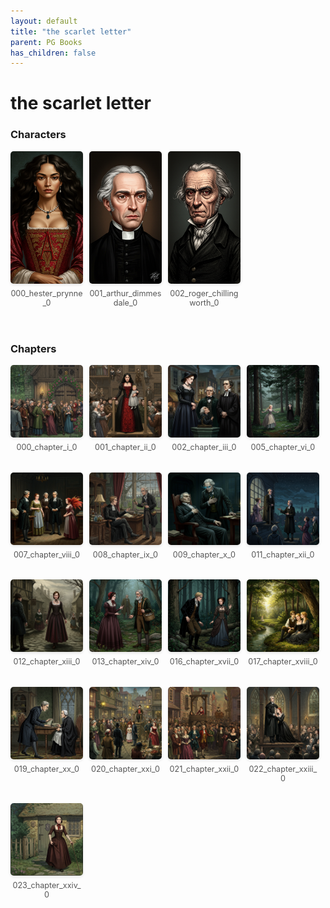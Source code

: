 ```yaml
---
layout: default
title: "the scarlet letter"
parent: PG Books
has_children: false
---
```



<style>
.image-gallery {
  display: flex;
  flex-wrap: wrap;
  justify-content: space-between;
  margin-bottom: 20px;
}

.image-row {
  display: flex;
  justify-content: flex-start;
  width: 100%;
  margin-bottom: 20px;
}

.image-item {
  width: 23%;
  margin-right: 2%;
  text-align: center;
}

.image-item:last-child {
  margin-right: 0;
}

.image-item img {
  width: 100%;
  height: auto;
  object-fit: cover;
  border-radius: 5px;
  box-shadow: 0 2px 4px rgba(0,0,0,0.1);
}

.image-item p {
  margin-top: 5px;
  font-size: 0.9em;
  color: #555;
}

.video-container {
  margin: 20px 0;
}
</style>


# the scarlet letter

<h3>Characters</h3>
<div class="image-gallery">
<div class="image-row">
  <div class="image-item">
    <img src="../../assets/pg_books_ai_generated_photos/the_scarlet_letter/characters/000_hester_prynne_0.png" alt="000_hester_prynne_0">
    <p>000_hester_prynne_0</p>
  </div>
  <div class="image-item">
    <img src="../../assets/pg_books_ai_generated_photos/the_scarlet_letter/characters/001_arthur_dimmesdale_0.png" alt="001_arthur_dimmesdale_0">
    <p>001_arthur_dimmesdale_0</p>
  </div>
  <div class="image-item">
    <img src="../../assets/pg_books_ai_generated_photos/the_scarlet_letter/characters/002_roger_chillingworth_0.png" alt="002_roger_chillingworth_0">
    <p>002_roger_chillingworth_0</p>
  </div>
</div>
</div>

<h3>Chapters</h3>
<div class="image-gallery">
<div class="image-row">
  <div class="image-item">
    <img src="../../assets/pg_books_ai_generated_photos/the_scarlet_letter/chapters/000_chapter_i_0.png" alt="000_chapter_i_0">
    <p>000_chapter_i_0</p>
  </div>
  <div class="image-item">
    <img src="../../assets/pg_books_ai_generated_photos/the_scarlet_letter/chapters/001_chapter_ii_0.png" alt="001_chapter_ii_0">
    <p>001_chapter_ii_0</p>
  </div>
  <div class="image-item">
    <img src="../../assets/pg_books_ai_generated_photos/the_scarlet_letter/chapters/002_chapter_iii_0.png" alt="002_chapter_iii_0">
    <p>002_chapter_iii_0</p>
  </div>
  <div class="image-item">
    <img src="../../assets/pg_books_ai_generated_photos/the_scarlet_letter/chapters/005_chapter_vi_0.png" alt="005_chapter_vi_0">
    <p>005_chapter_vi_0</p>
  </div>
</div>
<div class="image-row">
  <div class="image-item">
    <img src="../../assets/pg_books_ai_generated_photos/the_scarlet_letter/chapters/007_chapter_viii_0.png" alt="007_chapter_viii_0">
    <p>007_chapter_viii_0</p>
  </div>
  <div class="image-item">
    <img src="../../assets/pg_books_ai_generated_photos/the_scarlet_letter/chapters/008_chapter_ix_0.png" alt="008_chapter_ix_0">
    <p>008_chapter_ix_0</p>
  </div>
  <div class="image-item">
    <img src="../../assets/pg_books_ai_generated_photos/the_scarlet_letter/chapters/009_chapter_x_0.png" alt="009_chapter_x_0">
    <p>009_chapter_x_0</p>
  </div>
  <div class="image-item">
    <img src="../../assets/pg_books_ai_generated_photos/the_scarlet_letter/chapters/011_chapter_xii_0.png" alt="011_chapter_xii_0">
    <p>011_chapter_xii_0</p>
  </div>
</div>
<div class="image-row">
  <div class="image-item">
    <img src="../../assets/pg_books_ai_generated_photos/the_scarlet_letter/chapters/012_chapter_xiii_0.png" alt="012_chapter_xiii_0">
    <p>012_chapter_xiii_0</p>
  </div>
  <div class="image-item">
    <img src="../../assets/pg_books_ai_generated_photos/the_scarlet_letter/chapters/013_chapter_xiv_0.png" alt="013_chapter_xiv_0">
    <p>013_chapter_xiv_0</p>
  </div>
  <div class="image-item">
    <img src="../../assets/pg_books_ai_generated_photos/the_scarlet_letter/chapters/016_chapter_xvii_0.png" alt="016_chapter_xvii_0">
    <p>016_chapter_xvii_0</p>
  </div>
  <div class="image-item">
    <img src="../../assets/pg_books_ai_generated_photos/the_scarlet_letter/chapters/017_chapter_xviii_0.png" alt="017_chapter_xviii_0">
    <p>017_chapter_xviii_0</p>
  </div>
</div>
<div class="image-row">
  <div class="image-item">
    <img src="../../assets/pg_books_ai_generated_photos/the_scarlet_letter/chapters/019_chapter_xx_0.png" alt="019_chapter_xx_0">
    <p>019_chapter_xx_0</p>
  </div>
  <div class="image-item">
    <img src="../../assets/pg_books_ai_generated_photos/the_scarlet_letter/chapters/020_chapter_xxi_0.png" alt="020_chapter_xxi_0">
    <p>020_chapter_xxi_0</p>
  </div>
  <div class="image-item">
    <img src="../../assets/pg_books_ai_generated_photos/the_scarlet_letter/chapters/021_chapter_xxii_0.png" alt="021_chapter_xxii_0">
    <p>021_chapter_xxii_0</p>
  </div>
  <div class="image-item">
    <img src="../../assets/pg_books_ai_generated_photos/the_scarlet_letter/chapters/022_chapter_xxiii_0.png" alt="022_chapter_xxiii_0">
    <p>022_chapter_xxiii_0</p>
  </div>
</div>
<div class="image-row">
  <div class="image-item">
    <img src="../../assets/pg_books_ai_generated_photos/the_scarlet_letter/chapters/023_chapter_xxiv_0.png" alt="023_chapter_xxiv_0">
    <p>023_chapter_xxiv_0</p>
  </div>
</div>
</div>
